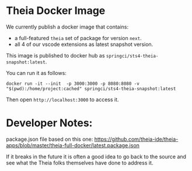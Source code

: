 Theia Docker Image
==================

We currently publish a docker image that contains:

- a full-featured `theia` set of package for version `next`.
- all 4 of our vscode extensions as latest snapshot version.

This image is published to docker hub as `springci/sts4-theia-snapshot:latest`.

You can run it as follows:

```
docker run -it --init  -p 3000:3000 -p 8080:8080 -v "$(pwd):/home/project:cached" springci/sts4-theia-snapshot:latest
```

Then open `http://localhost:3000` to access it.

Developer Notes:
================

package.json file based on this one: 
https://github.com/theia-ide/theia-apps/blob/master/theia-full-docker/latest.package.json

If it breaks in the future it is often a good idea to go back to the source and see what 
the Theia folks themselves have done to address it.